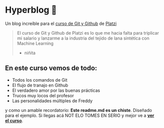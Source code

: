 # Hyperblog 💚
Un blog increíble para el [curso de Git y Github](http://platzi.com/cursos/git-github "curso de Git y Github") de [Platzi](http://platzi.com "Platzi")
> El curso de Git y Github de Platzi es lo que me hacia falta para triplicar mi salario y lanzarme a la industria del tejido de lana sintética con Machine Learning
> - niñita

## En este curso vemos de todo:
* Todos los comandos de Git
* El flujo de tranajo en Github
* El verdadero amor por las buenas prácticas
* Trucos muy locos del profesor
* Las personalidades múltiples de Freddy

y como un amable recordatorio: **Este readme.md es un chiste**. Diseñado para el ejemplo. Si llegas acá NOT ELO TOMES EN SERIO y mejor ve a [**ver el curso**](http://platzi.com/cursos/git-github/ "ver el curso").